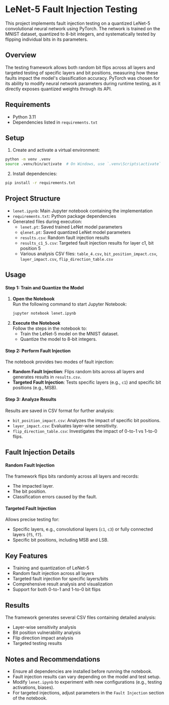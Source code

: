 # LeNet-5 Fault Injection Testing

This project implements fault injection testing on a quantized LeNet-5 convolutional neural network using PyTorch. The network is trained on the MNIST dataset, quantized to 8-bit integers, and systematically tested by flipping individual bits in its parameters.

## Overview

The testing framework allows both random bit flips across all layers and targeted testing of specific layers and bit positions, measuring how these faults impact the model's classification accuracy. PyTorch was chosen for its ability to modify neural network parameters during runtime testing, as it directly exposes quantized weights through its API.

## Requirements

- Python 3.11
- Dependencies listed in `requirements.txt`

## Setup

1. Create and activate a virtual environment:
```bash
python -m venv .venv
source .venv/bin/activate  # On Windows, use `.venv\Scripts\activate`
```

2. Install dependencies:
```bash
pip install -r requirements.txt
```

## Project Structure

- `lenet.ipynb`: Main Jupyter notebook containing the implementation
- `requirements.txt`: Python package dependencies
- Generated files during execution:
  - `lenet.pt`: Saved trained LeNet model parameters
  - `qlenet.pt`: Saved quantized LeNet model parameters
  - `results.csv`: Random fault injection results
  - `results_c1_5.csv`: Targeted fault injection results for layer c1, bit position 5
  - Various analysis CSV files: `table_4.csv`, `bit_position_impact.csv`, `layer_impact.csv`, `flip_direction_table.csv`

## Usage

#### **Step 1: Train and Quantize the Model**
1. **Open the Notebook**  
   Run the following command to start Jupyter Notebook:
   ```bash
   jupyter notebook lenet.ipynb
   ```
2. **Execute the Notebook**  
   Follow the steps in the notebook to:
   - Train the LeNet-5 model on the MNIST dataset.
   - Quantize the model to 8-bit integers.

#### **Step 2: Perform Fault Injection**
The notebook provides two modes of fault injection:
- **Random Fault Injection**: Flips random bits across all layers and generates results in `results.csv`.
- **Targeted Fault Injection**: Tests specific layers (e.g., `c1`) and specific bit positions (e.g., MSB).

#### **Step 3: Analyze Results**
Results are saved in CSV format for further analysis:
- `bit_position_impact.csv`: Analyzes the impact of specific bit positions.
- `layer_impact.csv`: Evaluates layer-wise sensitivity.
- `flip_direction_table.csv`: Investigates the impact of 0-to-1 vs 1-to-0 flips.

## Fault Injection Details 

#### **Random Fault Injection**
The framework flips bits randomly across all layers and records:
- The impacted layer.
- The bit position.
- Classification errors caused by the fault.

#### **Targeted Fault Injection**
Allows precise testing for:
- Specific layers, e.g., convolutional layers (`c1`, `c3`) or fully connected layers (`f5`, `f7`).
- Specific bit positions, including MSB and LSB.

## Key Features

- Training and quantization of LeNet-5
- Random fault injection across all layers
- Targeted fault injection for specific layers/bits
- Comprehensive result analysis and visualization
- Support for both 0-to-1 and 1-to-0 bit flips

## Results

The framework generates several CSV files containing detailed analysis:
- Layer-wise sensitivity analysis
- Bit position vulnerability analysis
- Flip direction impact analysis
- Targeted testing results


##  Notes and Recommendations 
- Ensure all dependencies are installed before running the notebook.
- Fault injection results can vary depending on the model and test setup.
- Modify `lenet.ipynb` to experiment with new configurations (e.g., testing activations, biases).
- For targeted injections, adjust parameters in the `Fault Injection` section of the notebook.

